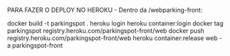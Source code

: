 PARA FAZER O DEPLOY NO HEROKU - Dentro da /webparking-front:

docker build -t parkingspot .
heroku login
heroku container:login
docker tag parkingspot registry.heroku.com/parkingspot-front/web
docker push registry.heroku.com/parkingspot-front/web
heroku container:release web -a parkingspot-front
